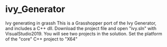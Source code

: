 # ivy_Generator
 Ivy generating in grassh
This is a Grasshopper port of the Ivy Generator, and includes a C++ dll.
Download the project file and open "ivy.sln" with VisualStudio2019. You will see two projects in the solution. Set the platform of the "core" C++ project to "X64"

